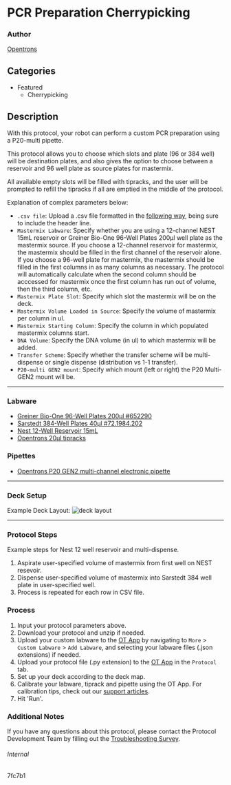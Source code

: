 # PCR Preparation Cherrypicking

### Author
[Opentrons](https://opentrons.com/)


## Categories
* Featured
	* Cherrypicking

## Description
With this protocol, your robot can perform a custom PCR preparation using a P20-multi pipette.

This protocol allows you to choose which slots and plate (96 or 384 well) will be destination plates, and also gives the option to choose between a reservoir and 96 well plate as source plates for mastermix.

All available empty slots will be filled with tipracks, and the user will be prompted to refill the tipracks if all are emptied in the middle of the protocol.


Explanation of complex parameters below:
* `.csv file`: Upload a .csv file formatted in the [following way](https://opentrons-protocol-library-website.s3.amazonaws.com/custom-README-images/7fc7b1/7fc7b1_csv_template.csv), being sure to include the header line.
* `Mastermix Labware`: Specify whether you are using a 12-channel NEST 15mL reservoir or Greiner Bio-One 96-Well Plates 200µl well plate as the mastermix source. If you choose a 12-channel reservoir for mastermix, the mastermix should be filled in the first channel of the reservoir alone. If you choose a 96-well plate for mastermix, the mastermix should be filled in the first columns in as many columns as necessary. The protocol will automatically calculate when the second column should be acccessed for mastermix once the first column has run out of volume, then the third column, etc.
* `Mastermix Plate Slot`: Specify which slot the mastermix will be on the deck.
* `Mastermix Volume Loaded in Source`: Specify the volume of mastermix per column in ul.
* `Mastermix Starting Column`: Specify the column in which populated mastermix columns start.
* `DNA Volume`: Specify the DNA volume (in ul) to which mastermix will be added.
* `Transfer Scheme`: Specify whether the transfer scheme will be multi-dispense or single dispense (distribution vs 1-1 transfer).
* `P20-multi GEN2 mount`: Specify which mount (left or right) the P20 Multi-GEN2 mount will be.







---
### Labware
* [Greiner Bio-One 96-Well Plates 200µl #652290](https://shop.gbo.com/pt/brazil/products/bioscience/biologia-molecular/pcr-microplates/bs-96-well-polypropylene-microplates/652290.html)
* [Sarstedt 384-Well Plates 40µl #72.1984.202](https://www.sarstedt.com/en/products/laboratory/pcr-molecular-biology/pcr-plates/product/72.1984.202/)
* [Nest 12-Well Reservoir 15mL](https://shop.opentrons.com/collections/reservoirs/products/nest-12-well-reservoir-15-ml)
* [Opentrons 20µl tipracks](https://shop.opentrons.com/collections/opentrons-tips/products/opentrons-10ul-tips)


### Pipettes
* [Opentrons P20 GEN2 multi-channel electronic pipette](https://shop.opentrons.com/collections/ot-2-pipettes/products/8-channel-electronic-pipette)


---

### Deck Setup
Example Deck Layout:
![deck layout](https://opentrons-protocol-library-website.s3.amazonaws.com/custom-README-images/7fc7b1/Screen+Shot+2021-04-29+at+11.13.25+AM.png)

---

### Protocol Steps
Example steps for Nest 12 well reservoir and multi-dispense.

1. Aspirate user-specified volume of mastermix from first well on NEST resevoir.
2. Dispense user-specified volume of mastermix into Sarstedt 384 well plate in user-specified well.
3. Process is repeated for each row in CSV file.

### Process
1. Input your protocol parameters above.
2. Download your protocol and unzip if needed.
3. Upload your custom labware to the [OT App](https://opentrons.com/ot-app) by navigating to `More` > `Custom Labware` > `Add Labware`, and selecting your labware files (.json extensions) if needed.
4. Upload your protocol file (.py extension) to the [OT App](https://opentrons.com/ot-app) in the `Protocol` tab.
5. Set up your deck according to the deck map.
6. Calibrate your labware, tiprack and pipette using the OT App. For calibration tips, check out our [support articles](https://support.opentrons.com/en/collections/1559720-guide-for-getting-started-with-the-ot-2).
7. Hit 'Run'.

### Additional Notes
If you have any questions about this protocol, please contact the Protocol Development Team by filling out the [Troubleshooting Survey](https://protocol-troubleshooting.paperform.co/).

###### Internal
7fc7b1
